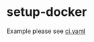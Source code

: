 # setup-docker

Example please see [ci.yaml](https://github.com/docker-practice/actions-setup-docker/blob/master/.github/workflows/ci.yaml)
